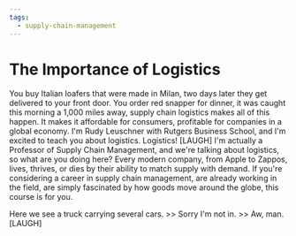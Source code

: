 ```yaml
---
tags:
  - supply-chain-management
---
```

# The Importance of Logistics

You buy Italian loafers that were made in Milan, two days later they get delivered to your front door. You order red snapper for dinner, it was caught this morning a 1,000 miles away, supply chain logistics makes all of this happen. It makes it affordable for consumers, profitable for companies in a global economy. I'm Rudy Leuschner with Rutgers Business School, and I'm excited to teach you about logistics. Logistics! [LAUGH] I'm actually a Professor of Supply Chain Management, and we're talking about logistics, so what are you doing here? Every modern company, from Apple to Zappos, lives, thrives, or dies by their ability to match supply with demand. If you're considering a career in supply chain management, are already working in the field, are simply fascinated by how goods move around the globe, this course is for you.

Here we see a truck carrying several cars. >> Sorry I'm not in. >> Aw, man. [LAUGH]